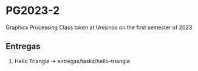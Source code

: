 # PG2023-2
Graphics Processing Class taken at Unisinos on the first semester of 2023

## Entregas
  1. Hello Triangle
    -> entregas/tasks/hello-triangle
